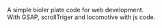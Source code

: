 A simple bioler plate code for web development. <br>
With GSAP, scrollTriger and locomotive with js code.
